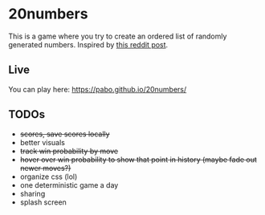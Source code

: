 # 20numbers

This is a game where you try to create an ordered list of randomly generated numbers. Inspired by [this reddit post](https://www.reddit.com/r/theydidthemath/comments/164hq3h/request_what_are_the_odds/).


## Live
You can play here: https://pabo.github.io/20numbers/

## TODOs
- ~~scores, save scores locally~~
- better visuals
- ~~track win probability by move~~
- ~~hover over win probability to show that point in history (maybe fade out newer moves?)~~
- organize css (lol)
- one deterministic game a day
- sharing
- splash screen